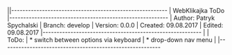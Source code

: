 ||--------------------------------------------------------
|                      WebKlikajka ToDo
|---------------------------------------------------------
|	Author:		Patryk Spychalski
|	Branch: 	develop
|	Version:	0.0.0
|	Created:	09.08.2017
|	Edited:		09.08.2017
|---------------------------------------------------------
|
|	ToDo:
|	* switch between options via keyboard
|	* drop-down nav menu
|
|---------------------------------------------------------
